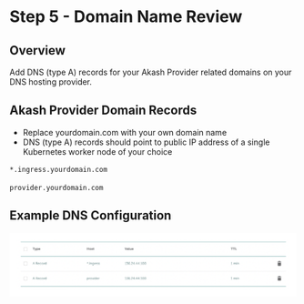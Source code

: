# Step 5 - Domain Name Review

## Overview

Add DNS (type A) records for your Akash Provider related domains on your DNS hosting provider.

## Akash Provider Domain Records

* Replace yourdomain.com with your own domain name
* DNS (type A) records should point to public IP address of a single Kubernetes worker node of your choice

```
*.ingress.yourdomain.com

provider.yourdomain.com
```

## Example DNS Configuration

![](../../../.gitbook/assets/dnsExample.png)
